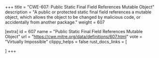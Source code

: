 +++
title = "CWE-607: Public Static Final Field References Mutable Object"
description	= "A public or protected static final field references a mutable object, which allows the object to be changed by malicious code, or accidentally from another package."
weight = 607

[extra]
id = 607
name = "Public Static Final Field References Mutable Object"
url = "https://cwe.mitre.org/data/definitions/607.html"
vote = "Virtually Impossible"
clippy_helps = false
rust_docs_links = [
	
]
+++

